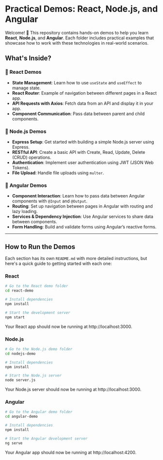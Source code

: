 # Practical Demos: React, Node.js, and Angular

Welcome! 👋 This repository contains hands-on demos to help you learn **React**, **Node.js**, and **Angular**. Each folder includes practical examples that showcase how to work with these technologies in real-world scenarios.

## What's Inside?

### 📘 **React Demos**
- **State Management**: Learn how to use `useState` and `useEffect` to manage state.
- **React Router**: Example of navigation between different pages in a React app.
- **API Requests with Axios**: Fetch data from an API and display it in your app.
- **Component Communication**: Pass data between parent and child components.

### 📗 **Node.js Demos**
- **Express Setup**: Get started with building a simple Node.js server using Express.
- **RESTful API**: Create a basic API with Create, Read, Update, Delete (CRUD) operations.
- **Authentication**: Implement user authentication using JWT (JSON Web Tokens).
- **File Upload**: Handle file uploads using `multer`.

### 📙 **Angular Demos**
- **Component Interaction**: Learn how to pass data between Angular components with `@Input` and `@Output`.
- **Routing**: Set up navigation between pages in Angular with routing and lazy loading.
- **Services & Dependency Injection**: Use Angular services to share data between components.
- **Form Handling**: Build and validate forms using Angular’s reactive forms.

---

## How to Run the Demos

Each section has its own `README.md` with more detailed instructions, but here's a quick guide to getting started with each one:

### React
```bash
# Go to the React demo folder
cd react-demo

# Install dependencies
npm install

# Start the development server
npm start
```
Your React app should now be running at http://localhost:3000.

### Node.js
```bash
# Go to the Node.js demo folder
cd nodejs-demo

# Install dependencies
npm install

# Start the Node.js server
node server.js
```
Your Node.js server should now be running at http://localhost:3000.

### Angular
```bash
# Go to the Angular demo folder
cd angular-demo

# Install dependencies
npm install

# Start the Angular development server
ng serve
```
Your Angular app should now be running at http://localhost:4200.
